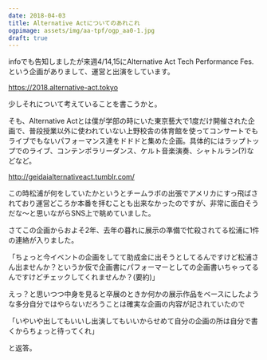 ```yaml
---
date: 2018-04-03
title: Alternative Actについてのあれこれ
ogpimage: assets/img/aa-tpf/ogp_aa0-1.jpg
draft: true
---
```


infoでも告知しましたが来週4/14,15にAlternative Act Tech Performance Fes.という企画がありまして、運営と出演をしています。

<https://2018.alternative-act.tokyo>

少しそれについて考えていることを書こうかと。

<!--more-->

そも、Alternative Actとは僕が学部の時にいた東京藝大で1度だけ開催された企画で、普段授業以外に使われていない上野校舎の体育館を使ってコンサートでもライブでもないパフォーマンス達をドドドと集めた企画。具体的にはラップトップでのライブ、コンテンポラリーダンス、ケルト音楽演奏、シャトルラン(?)などなど。

<http://geidaialternativeact.tumblr.com/>

この時松浦が何をしていたかというとチームラボの出張でアメリカにすっ飛ばされており運営どころか本番を拝むことも出来なかったのですが、非常に面白そうだな〜と思いながらSNS上で眺めていました。



さてこの企画からおよそ2年、去年の暮れに展示の準備で忙殺されてる松浦に1件の連絡が入りました。

「ちょっと今イベントの企画をしてて助成金に出そうとしてるんですけど松浦さん出ませんか？というか仮で企画書にパフォーマーとしての企画書いちゃってるんですけどチェックしてくれませんか？(要約)」

えっ？と思いつつ中身を見ると卒展のときか何かの展示作品をベースにしたような多分自分ではやらないだろうことは確実な企画の内容が記されていたので

「いやいや出してもいいし出演してもいいからせめて自分の企画の所は自分で書くからちょっと待ってくれ」

と返答。